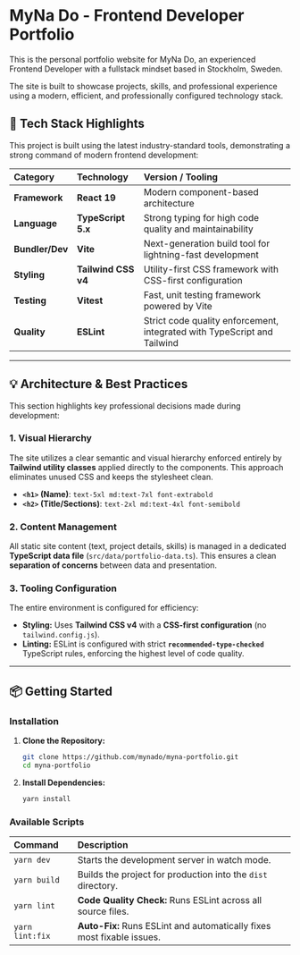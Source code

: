 # MyNa Do - Frontend Developer Portfolio

This is the personal portfolio website for MyNa Do, an experienced Frontend Developer with a fullstack mindset based in Stockholm, Sweden.

The site is built to showcase projects, skills, and professional experience using a modern, efficient, and professionally configured technology stack.

## 🚀 Tech Stack Highlights

This project is built using the latest industry-standard tools, demonstrating a strong command of modern frontend development:

| Category        | Technology          | Version / Tooling                                                        |
| :-------------- | :------------------ | :----------------------------------------------------------------------- |
| **Framework**   | **React 19**        | Modern component-based architecture                                      |
| **Language**    | **TypeScript 5.x**  | Strong typing for high code quality and maintainability                  |
| **Bundler/Dev** | **Vite**            | Next-generation build tool for lightning-fast development                |
| **Styling**     | **Tailwind CSS v4** | Utility-first CSS framework with CSS-first configuration                 |
| **Testing**     | **Vitest**          | Fast, unit testing framework powered by Vite                             |
| **Quality**     | **ESLint**          | Strict code quality enforcement, integrated with TypeScript and Tailwind |

---

## 💡 Architecture & Best Practices

This section highlights key professional decisions made during development:

### 1. Visual Hierarchy

The site utilizes a clear semantic and visual hierarchy enforced entirely by **Tailwind utility classes** applied directly to the components. This approach eliminates unused CSS and keeps the stylesheet clean.

- **`<h1>` (Name)**: `text-5xl md:text-7xl font-extrabold`
- **`<h2>` (Title/Sections)**: `text-2xl md:text-4xl font-semibold`

### 2. Content Management

All static site content (text, project details, skills) is managed in a dedicated **TypeScript data file** (`src/data/portfolio-data.ts`). This ensures a clean **separation of concerns** between data and presentation.

### 3. Tooling Configuration

The entire environment is configured for efficiency:

- **Styling:** Uses **Tailwind CSS v4** with a **CSS-first configuration** (no `tailwind.config.js`).
- **Linting:** ESLint is configured with strict **`recommended-type-checked`** TypeScript rules, enforcing the highest level of code quality.

---

## 📦 Getting Started

### Installation

1.  **Clone the Repository:**
    ```bash
    git clone https://github.com/mynado/myna-portfolio.git
    cd myna-portfolio
    ```
2.  **Install Dependencies:**
    ```bash
    yarn install
    ```

### Available Scripts

| Command         | Description                                                            |
| :-------------- | :--------------------------------------------------------------------- |
| `yarn dev`      | Starts the development server in watch mode.                           |
| `yarn build`    | Builds the project for production into the `dist` directory.           |
| `yarn lint`     | **Code Quality Check:** Runs ESLint across all source files.           |
| `yarn lint:fix` | **Auto-Fix:** Runs ESLint and automatically fixes most fixable issues. |
